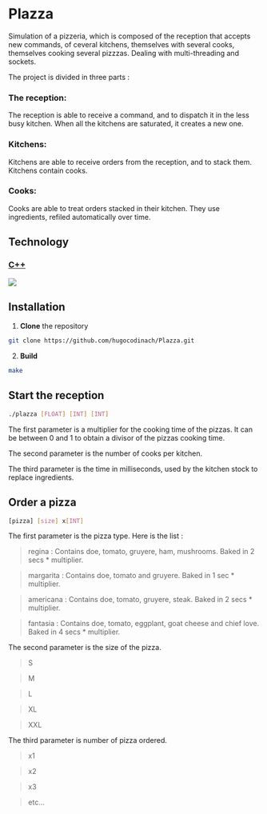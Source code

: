 # Plazza

Simulation of a pizzeria, which is composed of the reception that accepts new commands, of ceveral kitchens, themselves with several cooks, themselves cooking several pizzzas. Dealing with multi-threading and sockets.

The project is divided in three parts :

### The reception:

The reception is able to receive a command, and to dispatch it in the less busy kitchen. When all the kitchens are saturated, it creates a new one.

### Kitchens:

Kitchens are able to receive orders from the reception, and to stack them. Kitchens contain cooks.

### Cooks:

Cooks are able to treat orders stacked in their kitchen. They use ingredients, refiled automatically over time.

## Technology

### [C++](https://fr.wikipedia.org/wiki/C%2B%2B)
![](https://upload.wikimedia.org/wikipedia/commons/1/18/ISO_C%2B%2B_Logo.svg)

## Installation

1. **Clone** the repository
```bash
git clone https://github.com/hugocodinach/Plazza.git
```

2.  **Build**
```bash
make
```

## Start the reception

```bash
./plazza [FLOAT] [INT] [INT]
```

The first parameter is a multiplier for the cooking time of the pizzas. It can be between 0 and 1 to obtain a
divisor of the pizzas cooking time.

The second parameter is the number of cooks per kitchen.

The third parameter is the time in milliseconds, used by the kitchen stock to replace ingredients.

## Order a pizza

```bash
[pizza] [size] x[INT]
```
The first parameter is the pizza type. Here is the list :

> regina : Contains doe, tomato, gruyere, ham, mushrooms. Baked in 2 secs * multiplier.

> margarita : Contains doe, tomato and gruyere. Baked in 1 sec * multiplier.

> americana : Contains doe, tomato, gruyere, steak. Baked in 2 secs * multiplier.

> fantasia : Contains doe, tomato, eggplant, goat cheese and chief love. Baked in 4 secs * multiplier.

The second parameter is the size of the pizza.

> S

> M

> L

> XL

> XXL

The third parameter is number of pizza ordered.

> x1

> x2

> x3

> etc...
